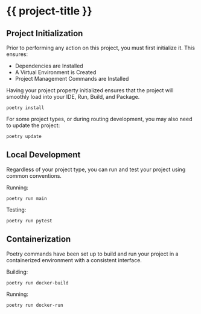 # {{ project-title }}

## Project Initialization

Prior to performing any action on this project, you must first initialize it.  This ensures:

* Dependencies are Installed
* A Virtual Environment is Created
* Project Management Commands are Installed

Having your project property initialized ensures that the project will smoothly load into your IDE, Run, Build, and Package.

```shell
poetry install
```

For some project types, or during routing development, you may also need to update the project:

```shell
poetry update
```

## Local Development 

Regardless of your project type, you can run and test your project using common conventions. 

Running:
```shell
poetry run main
```

Testing:
```shell
poetry run pytest
````

## Containerization

Poetry commands have been set up to build and run your project in a containerized environment with a consistent interface.

Building:
```shell
poetry run docker-build
```

Running:
```shell
poetry run docker-run
```